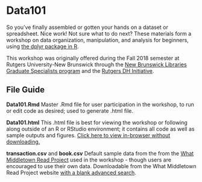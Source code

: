 # Data101
So you’ve finally assembled or gotten your hands on a dataset or spreadsheet. Nice work! Not sure what to do next? These materials form a workshop on data organization, manipulation, and analysis for beginners, using [the dplyr package in R](https://dplyr.tidyverse.org/).

This workshop was originally offered during the Fall 2018 semester at Rutgers University-New Brunswick through the [New Brunswick Libraries Graduate Specialists program](https://libguides.rutgers.edu/graduatespecialist/) and the [Rutgers DH Initiative](http://dh.rutgers.edu/).

## File Guide
**Data101.Rmd** Master .Rmd file for user participation in the workshop, to run or edit code as desired; used to generate .html file.

**Data101.html** This .html file is best for viewing the workshop or following along outside of an R or RStudio environment; it contains all code as well as sample outputs and figures. [Click here to view in-browser without downloading.](https://htmlpreview.github.io/?https://github.com/azleslie/Data101/blob/master/Data101.html) 

**transaction.csv** and **book.csv** Default sample data from the from the [What Middletown Read Project](https://lib.bsu.edu/wmr/) used in the workshop - though users are encouraged to use their own data. Downloadable from the What Middletown Read Project website [with a blank advanced search](https://lib.bsu.edu/wmr/search.php#advanced).